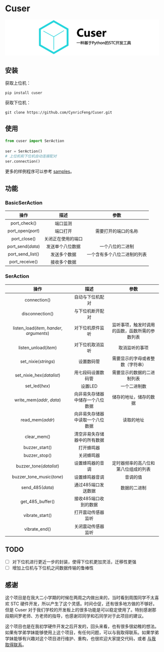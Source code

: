 # Cuser

[![asciicast](video.png)](https://youtu.be/iLaqNKXIfCY)

## 安装

获取上位机：

```shell
pip install cuser
```

获取下位机：

```
git clone https://github.com/CynricFeng/Cuser.git
```

## 使用

```python
from cuser import SerAction

ser = SerAction()
# 上位机和下位机自动连接配对
ser.connection()
```

更多的样例程序可以参考 [samples](./samples)。

## 功能

### BasicSerAction

|       操作        |        描述        |             参数             |
| :---------------: | :----------------: | :--------------------------: |
|   port_check()    |      端口监测      |                              |
| port_open(*port*) |      端口打开      |     需要打开的端口的名称     |
|   port_close()    | 关闭正在使用的端口 |                              |
| port_send(*data*) |  发送单个八位数据  |       一个八位的二进制       |
| port_send_list()  |    发送多个数据    | 一个含有多个八位二进制的列表 |
|  port_receive()   |    接收多个数据    |                              |

### SerAction

|                    操作                    |               描述               |                      参数                      |
| :----------------------------------------: | :------------------------------: | :--------------------------------------------: |
|                connection()                |         自动与下位机配对         |                                                |
|              disconnection()               |         与下位机断开配对         |                                                |
| listen_load(*item*, *hander*, *arguments*) |         对下位机原件监听         | 监听事项，触发时调用的函数，函数所需的参数列表 |
|           listen_unload(*item*)            |         对下位机取消监听         |                 取消监听的事项                 |
|            set_nixie(*strings*)            |            设置数码管            |        需要显示的字母或者整数（字符串）        |
|         set_nixie_hex(*datalist*)          |        用七段码设置数码管        |           需要显示的数据的二进制列表           |
|               set_led(*hex*)               |             设置LED              |                  一个二进制数                  |
|         write_mem(*addr*, *data*)          | 向非易失存储器中储存一个八位数据 |             储存的地址，储存的数据             |
|              read_mem(*addr*)              | 向非易失存储器中读取一个八位数据 |                   读取的地址                   |
|                clear_mem()                 |   清空非易失存储器中的所有数据   |                                                |
|               buzzer_start()               |            打开蜂鸣器            |                                                |
|               buzzer_stop()                |            关闭蜂鸣器            |                                                |
|          buzzer_tone(*datalist*)           |         设置蜂鸣器的音调         |      定时器频率的高八位和第八位组成的列表      |
|         buzzer_tone_music(*tone*)          |          设置蜂鸣器音调          |                    音调的值                    |
|              send_485(*data*)              |       通过485端口发送数据        |                  数据的二进制                  |
|              get_485_buffer()              |      接收485端口收到的数据       |                                                |
|              vibrate_start()               |        打开震动传感器监听        |                                                |
|               vibrate_end()                |        关闭震动传感器监听        |                                                |

## TODO

- [ ] 对下位机进行更近一步的封装，使得下位机更加灵活，迁移性更强
- [ ] 增加上位机与下位机之间数据传输的鲁棒性

## 感谢

这个项目是在我大二小学期的时候在两周之内做出来的，当时看到周围同学不太喜欢 STC 硬件开发，所以产生了这个灵感。时间仓促，还有很多地方做的不够好。但是 Cuser 对于我们学校的开发板上的很多功能是可以稳定使用了。特别感谢那段期间罗老师、方老师的指导，也感谢邓同学和石同学对于此项目的建议。

这个项目也是在我初学硬件开发之后开发的，回头来看，也有很多很幼稚的想法。如果有学弟学妹能够使用上这个项目，有任何问题，可以与我取得联系。如果学弟学妹能够有兴趣对这个项目进行维护、重构，也很欢迎大家提交代码，或者 [与我取得联系](fengyangyang@hnu.edu.cn)。